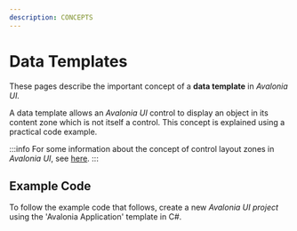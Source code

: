 ```yaml
---
description: CONCEPTS
---
```


# Data Templates

These pages describe the important concept of a **data template** in _Avalonia UI._

A data template allows an _Avalonia UI_ control to display an object in its content zone which is not itself a control. This concept is explained using a practical code example.

:::info
For some information about the concept of control layout zones in _Avalonia UI_, see [here](../layout/layout-zones).
:::

## Example Code

To follow the example code that follows, create a new _Avalonia UI project_ using the 'Avalonia Application' template in C#.